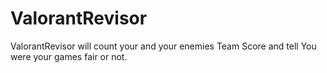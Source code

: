 # ValorantRevisor
ValorantRevisor will count your and your enemies Team Score and tell You were your games fair or not.
